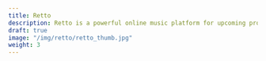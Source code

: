 ```yaml
---
title: Retto
description: Retto is a powerful online music platform for upcoming producers, bridging the gap from the studio to the stage. Full project coming soon.
draft: true
image: "/img/retto/retto_thumb.jpg"
weight: 3
---
```

